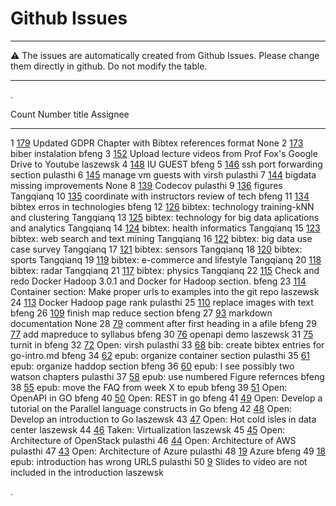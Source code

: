 # Github Issues

---

:warning: The issues are automatically created from Github Issues. Please change them directly in github.
Do not modify the table.

---

.<div class="smalltable">


  Count   Number                                                          title                                                                Assignee
  ------- --------------------------------------------------------------- -------------------------------------------------------------------- -----------
  1       [179](https://github.com/cloudmesh-community/book/pull/179)     Updated GDPR Chapter with Bibtex references format                   None
  2       [173](https://github.com/cloudmesh-community/book/issues/173)   biber instalation                                                    bfeng
  3       [152](https://github.com/cloudmesh-community/book/issues/152)   Upload lecture videos from Prof Fox's Google Drive to Youtube        laszewsk
  4       [148](https://github.com/cloudmesh-community/book/issues/148)   IU GUEST                                                             bfeng
  5       [146](https://github.com/cloudmesh-community/book/issues/146)   ssh port forwarding section                                          pulasthi
  6       [145](https://github.com/cloudmesh-community/book/issues/145)   manage vm guests with virsh                                          pulasthi
  7       [144](https://github.com/cloudmesh-community/book/issues/144)   bigdata missing improvements                                         None
  8       [139](https://github.com/cloudmesh-community/book/issues/139)   Codecov                                                              pulasthi
  9       [136](https://github.com/cloudmesh-community/book/issues/136)   figures                                                              Tangqianq
  10      [135](https://github.com/cloudmesh-community/book/issues/135)   coordinate with instructors review of tech                           bfeng
  11      [134](https://github.com/cloudmesh-community/book/issues/134)   bibtex erros in technologies                                         bfeng
  12      [126](https://github.com/cloudmesh-community/book/issues/126)   bibtex: technology training-kNN and clustering                       Tangqianq
  13      [125](https://github.com/cloudmesh-community/book/issues/125)   bibtex: technology for big data aplications and analytics            Tangqianq
  14      [124](https://github.com/cloudmesh-community/book/issues/124)   bibtex: health informatics                                           Tangqianq
  15      [123](https://github.com/cloudmesh-community/book/issues/123)   bibtex: web search and text mining                                   Tangqianq
  16      [122](https://github.com/cloudmesh-community/book/issues/122)   bibtex: big data use case survey                                     Tangqianq
  17      [121](https://github.com/cloudmesh-community/book/issues/121)   bibtex: sensors                                                      Tangqianq
  18      [120](https://github.com/cloudmesh-community/book/issues/120)   bibtex: sports                                                       Tangqianq
  19      [119](https://github.com/cloudmesh-community/book/issues/119)   bibtex: e-commerce and lifestyle                                     Tangqianq
  20      [118](https://github.com/cloudmesh-community/book/issues/118)   bibtex: radar                                                        Tangqianq
  21      [117](https://github.com/cloudmesh-community/book/issues/117)   bibtex: physics                                                      Tangqianq
  22      [115](https://github.com/cloudmesh-community/book/issues/115)   Check and redo Docker Hadoop 3.0.1 and Docker for Hadoop section.    bfeng
  23      [114](https://github.com/cloudmesh-community/book/issues/114)   Container section: Make proper urls to examples into the git repo    laszewsk
  24      [113](https://github.com/cloudmesh-community/book/issues/113)   Docker Hadoop page rank                                              pulasthi
  25      [110](https://github.com/cloudmesh-community/book/issues/110)   replace images with text                                             bfeng
  26      [109](https://github.com/cloudmesh-community/book/issues/109)   finish map reduce section                                            bfeng
  27      [93](https://github.com/cloudmesh-community/book/issues/93)     markdown documentation                                               None
  28      [79](https://github.com/cloudmesh-community/book/issues/79)     comment after first heading in a afile                               bfeng
  29      [77](https://github.com/cloudmesh-community/book/issues/77)     add mapreduce to syllabus                                            bfeng
  30      [76](https://github.com/cloudmesh-community/book/issues/76)     openapi demo                                                         laszewsk
  31      [75](https://github.com/cloudmesh-community/book/issues/75)     turnit in                                                            bfeng
  32      [72](https://github.com/cloudmesh-community/book/issues/72)     Open: virsh                                                          pulasthi
  33      [68](https://github.com/cloudmesh-community/book/issues/68)     bib: create bibtex entries for go-intro.md                           bfeng
  34      [62](https://github.com/cloudmesh-community/book/issues/62)     epub: organize container section                                     pulasthi
  35      [61](https://github.com/cloudmesh-community/book/issues/61)     epub: organize haddop section                                        bfeng
  36      [60](https://github.com/cloudmesh-community/book/issues/60)     epub: I see possibly two watson chapters                             pulasthi
  37      [58](https://github.com/cloudmesh-community/book/issues/58)     epub: use numbered Figure refernces                                  bfeng
  38      [55](https://github.com/cloudmesh-community/book/issues/55)     epub: move the FAQ from week X to epub                               bfeng
  39      [51](https://github.com/cloudmesh-community/book/issues/51)     Open: OpenAPI in GO                                                  bfeng
  40      [50](https://github.com/cloudmesh-community/book/issues/50)     Open: REST in go                                                     bfeng
  41      [49](https://github.com/cloudmesh-community/book/issues/49)     Open: Develop a tutorial on the Parallel language constructs in Go   bfeng
  42      [48](https://github.com/cloudmesh-community/book/issues/48)     Open: Develop an introduction to Go                                  laszewsk
  43      [47](https://github.com/cloudmesh-community/book/issues/47)     Open: Hot cold isles in data center                                  laszewsk
  44      [46](https://github.com/cloudmesh-community/book/issues/46)     Taken: Virtualization                                                laszewsk
  45      [45](https://github.com/cloudmesh-community/book/issues/45)     Open: Architecture of OpenStack                                      pulasthi
  46      [44](https://github.com/cloudmesh-community/book/issues/44)     Open: Architecture of AWS                                            pulasthi
  47      [43](https://github.com/cloudmesh-community/book/issues/43)     Open: Architecture of Azure                                          pulasthi
  48      [19](https://github.com/cloudmesh-community/book/issues/19)     Azure                                                                bfeng
  49      [18](https://github.com/cloudmesh-community/book/issues/18)     epub: introduction has wrong URLS                                    pulasthi
  50      [9](https://github.com/cloudmesh-community/book/issues/9)       Slides to video are not included in the introduction                 laszewsk

.</div>







